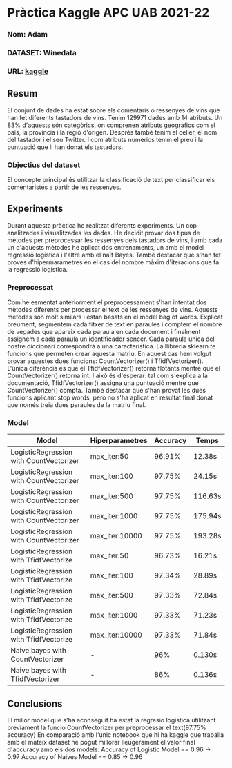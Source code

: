 # Pràctica Kaggle APC UAB 2021-22
### Nom: Adam
### DATASET: Winedata
### URL: [kaggle](https://www.kaggle.com/subh86/winedata)
## Resum
El conjunt de dades ha estat sobre els comentaris o ressenyes de vins que han fet diferents tastadors de vins. Tenim 129971 dades amb 14 atributs. Un 83% d'aquests són categòrics, on comprenen atributs geogràfics com el país, la província i la regió d'origen. Després també tenim el celler, el nom del tastador i el seu Twitter. I com atributs numèrics tenim el preu i la puntuació que li han donat els tastadors.
### Objectius del dataset
El concepte principal és utilitzar la classificació de text per classificar els comentaristes a partir de les ressenyes. 
## Experiments
Durant aquesta pràctica he realitzat diferents experiments. Un cop analitzades i visualitzades les dades. He decidit provar dos tipus de mètodes per preprocessar les ressenyes dels tastadors de vins, i amb cada un d'aquests mètodes he aplicat dos entrenaments, un amb el model regressió logística i l'altre amb el naïf Bayes. També destacar que s'han fet proves d'hipermarametres en el cas del nombre màxim d'iteracions que fa la regressió logística. 
### Preprocessat
Com he esmentat anteriorment el preprocessament s'han intentat dos mètodes diferents per processar el text de les ressenyes de vins.
Aquests mètodes són molt similars i estan basats en el model bag of words. Explicat breument, segmentem cada fitxer de text en paraules i comptem el nombre de vegades que apareix cada paraula en cada document i finalment assignem a cada paraula un identificador sencer. Cada paraula única del nostre diccionari correspondrà a una característica. La llibreria sklearn te funcions que permeten crear aquesta matriu. En aquest cas hem volgut provar aquestes dues funcions: CountVectorizer() i TfidfVectorizer(). L'única diferència és que el TfidfVectorizer() retorna flotants mentre que el CountVectorizer() retorna int. I això és d'esperar: tal com s'explica a la documentació, TfidfVectorizer() assigna una puntuació mentre que CountVectorizer() compta. També destacar que s'han provat les dues funcions aplicant stop words, però no s'ha aplicat en resultat final donat que només treia dues paraules de la matriu final.
### Model
| Model | Hiperparametres | Accuracy | Temps |
| -- | -- | -- | -- |
| LogisticRegression with CountVectorizer | max_iter:50 | 96.91% | 12.38s |
| LogisticRegression with CountVectorizer | max_iter:100 | 97.75% | 24.15s |
| LogisticRegression with CountVectorizer | max_iter:500 | 97.75% | 116.63s |
| LogisticRegression with CountVectorizer | max_iter:1000 | 97.75% |  175.94s |
| LogisticRegression with CountVectorizer | max_iter:10000 | 97.75% | 193.28s |
| LogisticRegression with TfidfVectorize | max_iter:50 | 96.73% | 16.21s |
| LogisticRegression with TfidfVectorize | max_iter:100 | 97.34% | 28.89s |
| LogisticRegression with TfidfVectorize | max_iter:500 | 97.33% | 72.84s |
| LogisticRegression with TfidfVectorize | max_iter:1000 | 97.33% | 71.23s |
| LogisticRegression with TfidfVectorize | max_iter:10000 | 97.33% | 71.84s |
| Naive bayes with CountVectorizer | - | 96% | 0.130s |
| Naive bayes with TfidfVectorizer | - | 86% | 0.136s |


## Conclusions
El millor model que s'ha aconseguit ha estat la regresio logistica utilitzant previament la funcio CountVectorizer per preprocessar el text(97.75% accuracy)
En comparació amb l'unic notebook que hi ha kaggle que traballa amb el mateix dataset he pogut millorar lleugerament el valor final d'accuracy amb els dos models:
Accuracy of Logistic Model == 0.96 -> 0.97
Accuracy of Naives Model == 0.85 -> 0.96


